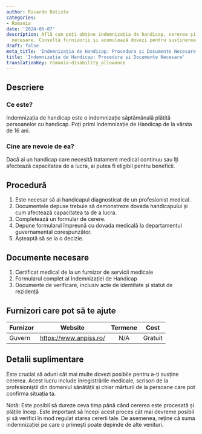 ```yaml
---
author: Ricardo Batista
categories:
- Romania
date: '2024-06-07'
description: Află cum poți obține indemnizația de handicap, cererea și documentele
  necesare. Consultă furnizorii și acumulează dovezi pentru susținerea cererii tale.
draft: false
meta_title: 'Indemnizația de Handicap: Procedura și Documente Necesare'
title: 'Indemnizația de Handicap: Procedura și Documente Necesare'
translationKey: romania-disability_allowance
---
```



## Descriere
### Ce este?
Indemnizația de handicap este o indemnizație săptămânală plătită persoanelor cu handicap. Poți primi Indemnizație de Handicap de la vârsta de 16 ani.

### Cine are nevoie de ea?
Dacă ai un handicap care necesită tratament medical continuu sau îți afectează capacitatea de a lucra, ai putea fi eligibil pentru beneficii.

## Procedură
1. Este necesar să ai handicapul diagnosticat de un profesionist medical.
2. Documentele depuse trebuie să demonstreze dovada handicapului și cum afectează capacitatea ta de a lucra.
3. Completează un formular de cerere.
4. Depune formularul împreună cu dovada medicală la departamentul guvernamental corespunzător.
5. Așteaptă să se ia o decizie.

## Documente necesare
1. Certificat medical de la un furnizor de servicii medicale
2. Formularul complet al Indemnizației de Handicap
3. Documente de verificare, inclusiv acte de identitate și statut de rezidență

## Furnizori care pot să te ajute

| Furnizor        |     Website     |     Termene    |       Cost      |
| --------------- | --------------- |  :-------------: | :-------------: |
| Guvern          |  https://www.anpiss.ro/   |      N/A      |        Gratuit       |

## Detalii suplimentare
Este crucial să aduni cât mai multe dovezi posibile pentru a-ți susține cererea. Acest lucru include înregistrările medicale, scrisori de la profesioniștii din domeniul sănătății și chiar mărturii de la persoane care pot confirma situația ta.

Notă: Este posibil să dureze ceva timp până când cererea este procesată și plățile încep. Este important să începi acest proces cât mai devreme posibil și să verifici în mod regulat starea cererii tale. De asemenea, reține că suma indemnizației pe care o primești poate depinde de alte venituri.
